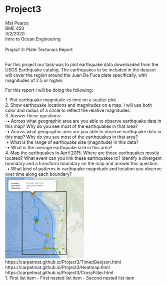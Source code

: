 # Project3

Mat Pearce<br>
BME 450<br>
3/2/2020<br>
Intro to Ocean Engineering<br>
<br>
Project 3: Plate Tectonics Report<br>
<br>
<p>
For this project our task was to plot earthquake data downloaded from the USGS Earthquake catalog. The earthquakes to be included in the dataset will cover the region around the Juan De Fuca plate specifically, with magnitudes of 2.5 or higher.
</p>
<p>
For this report I will be doing the following:
</p>
1. Plot earthquake magnitude vs time on a scatter plot.<br>
2. Show earthquake locations and magnitudes on a map. I will use both color and radius of a circle to reflect the relative magnitudes:<br>
3. Answer these questions:<br>
-• Across what geographic area are you able to observe earthquake data in this map? Why do you see most of the earthquakes in that area?<br>
-• Across what geographic area are you able to observe earthquake data in this map? Why do you see most of the earthquakes in that area?<br>
&nbsp;• What is the range of earthquake size (magnitude) in this data?<br>
-• What is the average earthquake size in this area?<br>
4. Map the earthquakes in April 2015. Where are those earthquakes mostly located? What event can you link these earthquakes to?
Identify a divergent boundary and a transform boundary on the map and answer this question:<br>
-• What kind of patterns in earthquake magnitude and location you observe over time along each boundary?<br>


<img width="50%" height="50%" alt="Did it work?" src=Images/2015_04.PNG>
https://carpetmat.github.io/Project3/TimedGeojson.html<br>
https://carpetmat.github.io/Project3/Heatmap.html<br>
https://carpetmat.github.io/Project3/CrossFilter.html<br>
1. First list item
   - First nested list item
     - Second nested list item
